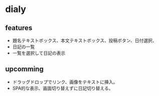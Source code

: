 # dialy

## features

- 題名テキストボックス、本文テキストボックス、投稿ボタン、日付選択、
- 日記の一覧
- 一覧を選択して日記の表示






## upcomming

- ドラッグドロップでリンク、画像をテキストに挿入。
- SPA的な表示、画面切り替えずに日記切り替える。